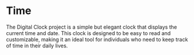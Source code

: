 # Time
The Digital Clock project is a simple but elegant clock that displays the current time and date.
This clock is designed to be easy to read and customizable, making it an ideal tool for individuals who need to keep track of time in their daily lives.
